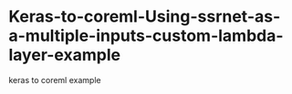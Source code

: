 # Keras-to-coreml-Using-ssrnet-as-a-multiple-inputs-custom-lambda-layer-example
keras to coreml example
